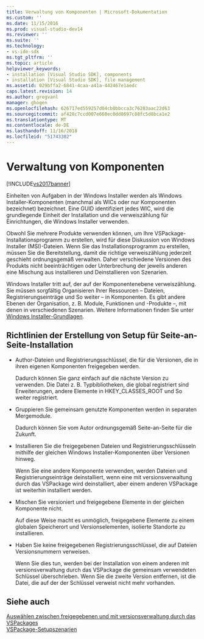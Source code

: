```yaml
---
title: Verwaltung von Komponenten | Microsoft-Dokumentation
ms.custom: ''
ms.date: 11/15/2016
ms.prod: visual-studio-dev14
ms.reviewer: ''
ms.suite: ''
ms.technology:
- vs-ide-sdk
ms.tgt_pltfrm: ''
ms.topic: article
helpviewer_keywords:
- installation [Visual Studio SDK], components
- installation [Visual Studio SDK], file management
ms.assetid: 029bffa2-6841-4caa-a41a-442467e1aedc
caps.latest.revision: 14
ms.author: gregvanl
manager: ghogen
ms.openlocfilehash: 626717ed559257d04cb0bbcca3c76283aac22d63
ms.sourcegitcommit: af428c7ccd007e668ec0dd8697c88fc5d8bca1e2
ms.translationtype: MT
ms.contentlocale: de-DE
ms.lasthandoff: 11/16/2018
ms.locfileid: "51743302"
---
```

# <a name="component-management"></a>Verwaltung von Komponenten
[!INCLUDE[vs2017banner](../../includes/vs2017banner.md)]

Einheiten von Aufgaben in der Windows Installer werden als Windows Installer-Komponenten (manchmal als WICs oder nur Komponenten bezeichnet) bezeichnet. Eine GUID identifiziert jedes WIC, wird die grundlegende Einheit der Installation und die verweiszählung für Einrichtungen, die Windows Installer verwenden.  
  
 Obwohl Sie mehrere Produkte verwenden können, um Ihre VSPackage-Installationsprogramm zu erstellen, wird für diese Diskussion von Windows Installer (MSI)-Dateien. Wenn Sie das Installationsprogramm zu erstellen, müssen Sie die Bereitstellung, damit die richtige verweiszählung jederzeit geschieht ordnungsgemäß verwalten. Daher verschiedene Versionen des Produkts nicht beeinträchtigen oder Unterbrechung der jeweils anderen eine Mischung aus installieren und Deinstallieren von Szenarien.  
  
 Windows Installer tritt auf, der auf der Komponentenebene verweiszählung. Sie müssen sorgfältig Organisieren Ihrer Ressourcen – Dateien, Registrierungseinträge und So weiter – in Komponenten. Es gibt andere Ebenen der Organisation, z. B. Module, Funktionen und -Produkte –, mit denen in verschiedenen Szenarien. Weitere Informationen finden Sie unter [Windows Installer-Grundlagen](../../extensibility/internals/windows-installer-basics.md).  
  
## <a name="guidelines-of-authoring-setup-for-side-by-side-installation"></a>Richtlinien der Erstellung von Setup für Seite-an-Seite-Installation  
  
-   Author-Dateien und Registrierungsschlüssel, die für die Versionen, die in ihren eigenen Komponenten freigegeben werden.  
  
     Dadurch können Sie ganz einfach auf die nächste Version zu verwenden. Die Datei z. B. Typbibliotheken, die global registriert sind Erweiterungen, andere Elemente in HKEY_CLASSES_ROOT und So weiter registriert.  
  
-   Gruppieren Sie gemeinsam genutzte Komponenten werden in separaten Mergemodule.  
  
     Dadurch können Sie vom Autor ordnungsgemäß Seite-an-Seite für die Zukunft.  
  
-   Installieren Sie die freigegebenen Dateien und Registrierungsschlüsseln mithilfe der gleichen Windows Installer-Komponenten über Versionen hinweg.  
  
     Wenn Sie eine andere Komponente verwenden, werden Dateien und Registrierungseinträge deinstalliert, wenn eine mit versionsverwaltung durch das VSPackage wird deinstalliert, aber einem anderen VSPackage ist weiterhin installiert werden.  
  
-   Mischen Sie versioniert und freigegebene Elemente in der gleichen Komponente nicht.  
  
     Auf diese Weise macht es unmöglich, freigegebene Elemente zu einem globalen Speicherort und Versionselementen, isolierte Standorte zu installieren.  
  
-   Haben Sie keine freigegebenen Registrierungsschlüssel, die auf Dateien Versionsnummern verweisen.  
  
     Wenn Sie dies tun, werden bei der Installation von einem anderen mit versionsverwaltung durch das VSPackage die gemeinsam verwendeten Schlüssel überschrieben. Wenn Sie die zweite Version entfernen, ist die Datei, die auf der der Schlüssel verweist nicht mehr vorhanden.  
  
## <a name="see-also"></a>Siehe auch  
 [Auswählen zwischen freigegebenen und mit versionsverwaltung durch das VSPackages](../../extensibility/choosing-between-shared-and-versioned-vspackages.md)   
 [VSPackage-Setupszenarien](../../extensibility/internals/vspackage-setup-scenarios.md)

